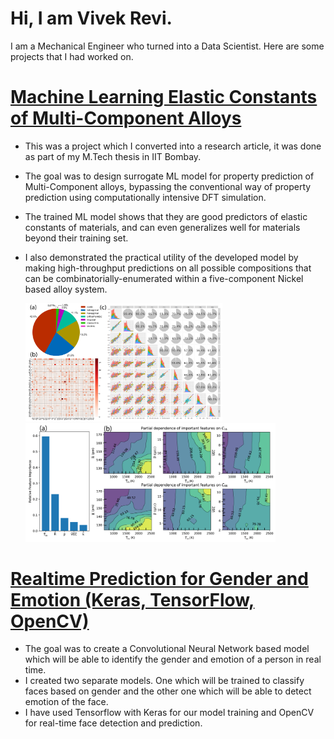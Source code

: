 # Hi, I am Vivek Revi.
I am a Mechanical Engineer who turned into a Data Scientist. Here are some projects that I had worked on.

# [Machine Learning Elastic Constants of Multi-Component Alloys](https://doi.org/10.1016/j.commatsci.2021.110671)
- This was a project which I converted into a research article, it was done as part of my M.Tech thesis in IIT Bombay.
- The goal was to design surrogate ML model for property prediction of Multi-Component alloys, bypassing the conventional way of property prediction using computationally intensive DFT simulation.
- The trained ML model shows that they are good predictors of elastic constants of materials, and can even generalizes well for materials beyond their training set.
- I also demonstrated the practical utility of the developed model by making high-throughput predictions on all possible compositions that can be combinatorially-enumerated within a five-component Nickel based alloy system.

  <img src="/images/ML_thesis2.png" alt="ML thesis image" width="315"/> <img src="/images/ML_thesis.png" alt="ML thesis image 2" width="400"/>

# [Realtime Prediction for Gender and Emotion (Keras, TensorFlow, OpenCV)](https://github.com/pirevi/Realtime-Prediction-Gender-and-Emotion)
- The goal was to create a Convolutional Neural Network based model which will be able to identify the gender and emotion of a person in real time.
- I created two separate models. One which will be trained to classify faces based on gender and the other one which will be able to detect emotion of the face.
- I have used Tensorflow with Keras for our model training and OpenCV for real-time face detection and prediction.
